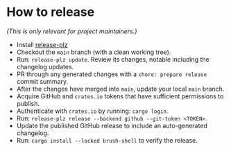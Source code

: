 # How to release

_(This is only relevant for project maintainers.)_

* Install [release-plz](https://github.com/MarcoIeni/release-plz)
* Checkout the `main` branch (with a clean working tree).
* Run: `release-plz update`. Review its changes, notable including the changelog updates.
* PR through any generated changes with a `chore: prepare release` commit summary.
* After the changes have merged into `main`, update your local `main` branch.
* Acquire GitHub and `crates.io` tokens that have sufficient permissions to publish.
* Authenticate with `crates.io` by running: `cargo login`.
* Run: `release-plz release --backend github --git-token <TOKEN>`.
* Update the published GitHub release to include an auto-generated changelog.
* Run: `cargo install --locked brush-shell` to verify the release.
